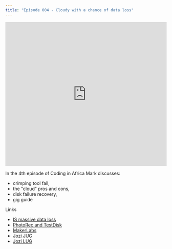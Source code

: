 ```yaml
---
title: "Episode 004 - Cloudy with a chance of data loss"
---
```


<iframe width="100%" height="450" scrolling="no" frameborder="no" src="https://w.soundcloud.com/player/?url=https%3A//api.soundcloud.com/tracks/219105071&amp;auto_play=false&amp;hide_related=false&amp;show_comments=true&amp;show_user=true&amp;show_reposts=false&amp;visual=true"></iframe>

In the 4th episode of Coding in Africa Mark discusses:

- crimping tool fail, 
- the "cloud" pros and cons,
- disk failure recovery,
- gig guide

Links

- [IS massive data loss](http://mybroadband.co.za/news/hosting-storage/132661-massive-mweb-business-data-loss.html)
- [PhotoRec and TestDisk](http://www.cgsecurity.org/wiki/PhotoRec)
- [MakerLabs](http://www.makerlabs.co.za)
- [Jozi JUG](http://www.jozijug.co.za/)
- [Jozi LUG](http://www.meetup.com/Jozi-Linux-User-Group-JLUG/)


